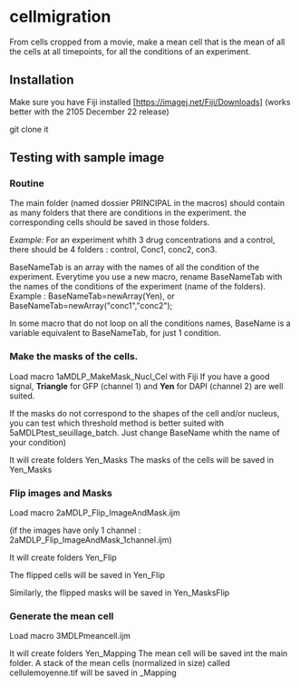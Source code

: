 # cellmigration

From cells cropped from a movie, make a mean cell that is the mean of all the cells at all timepoints, for all the conditions of an experiment. 

## Installation
Make sure you have Fiji installed [https://imagej.net/Fiji/Downloads] (works better with the 2105 December 22 release)

git clone it

## Testing with sample image

### Routine
The main folder (named dossier PRINCIPAL in the macros) should contain  as many folders that there are conditions in the experiment. the corresponding cells should be saved in those folders.

*Example:*
For an experiment whith 3 drug concentrations and a control, there should be 4 folders : control, Conc1, conc2, con3. 

BaseNameTab is an array with the names of all the condition of the experiment. 
Everytime you use a new macro, rename BaseNameTab with the names of the conditions of the experiment (name of the folders).
Example : BaseNameTab=newArray(Yen), or BaseNameTab=newArray("conc1","conc2");


In some macro that do not loop on all the conditions names, BaseName is a variable equivalent to BaseNameTab, for just 1 condition. 

### Make the masks of the cells.
Load macro 1aMDLP_MakeMask_Nucl_Cel with Fiji
If you have a good signal, **Triangle** for GFP (channel 1) and **Yen** for DAPI (channel 2) are well suited.

If the masks do not correspond to the shapes of the cell and/or nucleus, you can test  which threshold method is better suited with 5aMDLPtest_seuillage_batch. Just change BaseName whith the name of your condition)

It will create folders Yen_Masks
The masks of the cells will be saved in Yen_Masks


### Flip images and Masks
Load macro 2aMDLP_Flip_ImageAndMask.ijm 

(if the images have only 1 channel : 2aMDLP_Flip_ImageAndMask_1channel.ijm)


It will create folders Yen_Flip

The flipped cells will be saved in Yen_Flip

Similarly, the flipped masks will be saved in Yen_MasksFlip

### Generate the mean cell
Load macro 3MDLPmeancell.ijm

It will create folders Yen_Mapping
The mean cell will be saved int the main folder. A stack of the mean cells (normalized in size) called cellulemoyenne.tif will be saved in _Mapping







